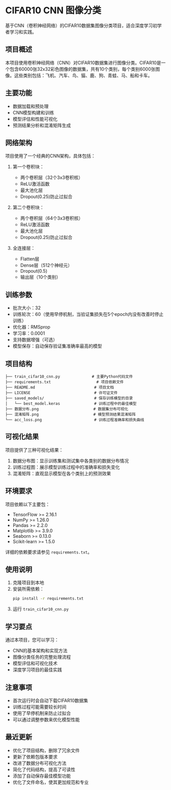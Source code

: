 # CIFAR10 CNN 图像分类

基于CNN（卷积神经网络）的CIFAR10数据集图像分类项目，适合深度学习初学者学习和实践。

## 项目概述

本项目使用卷积神经网络（CNN）对CIFAR10数据集进行图像分类。CIFAR10是一个包含60000张32x32彩色图像的数据集，共有10个类别，每个类别6000张图像。这些类别包括：飞机、汽车、鸟、猫、鹿、狗、青蛙、马、船和卡车。

## 主要功能

- 数据加载和预处理
- CNN模型构建和训练
- 模型评估和性能可视化
- 预测结果分析和混淆矩阵生成

## 网络架构

项目使用了一个经典的CNN架构，具体包括：

1. 第一个卷积块：
   - 两个卷积层（32个3x3卷积核）
   - ReLU激活函数
   - 最大池化层
   - Dropout(0.25)防止过拟合

2. 第二个卷积块：
   - 两个卷积层（64个3x3卷积核）
   - ReLU激活函数
   - 最大池化层
   - Dropout(0.25)防止过拟合

3. 全连接层：
   - Flatten层
   - Dense层（512个神经元）
   - Dropout(0.5)
   - 输出层（10个类别）

## 训练参数

- 批次大小：32
- 训练轮次：60（使用早停机制，当验证集损失在5个epoch内没有改善时停止训练）
- 优化器：RMSprop
- 学习率：0.0001
- 支持数据增强（可选）
- 模型保存：自动保存验证集准确率最高的模型

## 项目结构

```
├── train_cifar10_cnn.py              # 主要Python代码文件
├── requirements.txt                    # 项目依赖文件
├── README.md                          # 项目文档
├── LICENSE                            # 许可证文件
├── saved_models/                      # 保存训练模型的目录
│   └── best_model.keras               # 训练过程中的最佳模型
├── 数据分布.png                        # 数据集分布可视化
├── 混淆矩阵.png                        # 模型预测结果混淆矩阵
└── acc_loss.png                       # 训练过程准确率和损失曲线
```

## 可视化结果

项目提供了三种可视化结果：
1. 数据分布图：显示训练集和测试集中各类别的数据分布情况
2. 训练过程图：展示模型训练过程中的准确率和损失变化
3. 混淆矩阵：直观显示模型在各个类别上的预测效果

## 环境要求

项目依赖以下主要包：
- TensorFlow >= 2.16.1
- NumPy >= 1.26.0
- Pandas >= 2.2.0
- Matplotlib >= 3.9.0
- Seaborn >= 0.13.0
- Scikit-learn >= 1.5.0

详细的依赖要求请参见 `requirements.txt`。

## 使用说明

1. 克隆项目到本地
2. 安装所需依赖：
   ```bash
   pip install -r requirements.txt
   ```
3. 运行 `train_cifar10_cnn.py`

## 学习要点

通过本项目，您可以学习：
- CNN的基本架构和实现方法
- 图像分类任务的完整处理流程
- 模型评估和可视化技术
- 深度学习项目的最佳实践

## 注意事项

- 首次运行时会自动下载CIFAR10数据集
- 训练过程可能需要较长时间
- 使用了早停机制来防止过拟合
- 可以通过调整参数来优化模型性能

## 最近更新

- 优化了项目结构，删除了冗余文件
- 更新了依赖包版本要求
- 改进了数据分布可视化方法
- 简化了代码结构，提高了可读性
- 添加了自动保存最佳模型功能
- 优化了文件命名，使其更加规范和专业
